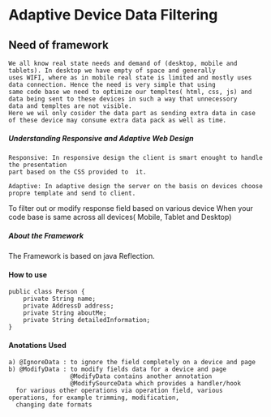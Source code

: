 # Adaptive Device Data Filtering

## Need of framework
    We all know real state needs and demand of (desktop, mobile and tablets). In desktop we have empty of space and generally 
    uses WIFI, where as in mobile real state is limited and mostly uses data connection. Hence the need is very simple that using 
    same code base we need to optimize our templtes( html, css, js) and data being sent to these devices in such a way that unnecessory
    data and templtes are not visible.
    Here we wil only cosider the data part as sending extra data in case of these device may consume extra data pack as well as time.
      
  
##### Understanding Responsive and Adaptive Web Design
    Responsive: In responsive design the client is smart enought to handle the presentation
    part based on the CSS provided to  it.
    
    Adaptive: In adaptive design the server on the basis on devices choose propre template and send to client.
    
To filter out or modify response field based on various device When your code base is same across all devices( Mobile, Tablet and Desktop)

##### About the Framework

The Framework is based on java Reflection.

#### How to use

    public class Person {
        private String name;
        private AddressD address;
        private String aboutMe;
        private String detailedInformation;
    }

#### Anotations Used

    a) @IgnoreData : to ignore the field completely on a device and page
    b) @ModifyData : to modify fields data for a device and page
                     @ModifyData contains another annotation 
                     @ModifySourceData which provides a handler/hook
      for various other operations via operation field, various operations, for example trimming, modification, 
      changing date formats
